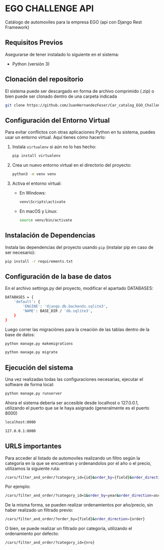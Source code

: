 # EGO CHALLENGE API

Catálogo de automoviles para la empresa EGO (api con Django Rest Framework)

## Requisitos Previos

Asegurarse de tener instalado lo siguiente en el sistema:

- Python (versión 3)

## Clonación del repositorio

El sistema puede ser descargado en forma de archivo comprimido (.zip) o bien puede ser clonado dentro de una carpeta indicada

```bash
git clone https://github.com/JuanHernandezFeser/Car_catalog_EGO_Challenge.git .
```

## Configuración del Entorno Virtual

Para evitar conflictos con otras aplicaciones Python en tu sistema, puedes usar un entorno virtual. Aquí tienes cómo hacerlo:

1. Instala `virtualenv` si aún no lo has hecho:
    ```bash
    pip install virtualenv
    ```

2. Crea un nuevo entorno virtual en el directorio del proyecto:
    ```bash
    python3 -m venv venv
    ```

3. Activa el entorno virtual:
    - En Windows:
        ```bash
        venv\Scripts\activate
        ```
    - En macOS y Linux:
        ```bash
        source venv/bin/activate
        ```

## Instalación de Dependencias

Instala las dependencias del proyecto usando `pip` (instalar pip en caso de ser necesario):

```bash
pip install -r requirements.txt
```

## Configuración de la base de datos

En el archivo settings.py del proyecto, modificar el apartado DATABASES:

```bash
DATABASES = {
    'default': {
        'ENGINE': 'django.db.backends.sqlite3',
        'NAME': BASE_DIR / 'db.sqlite3',
    }
}
```

Luego correr las migraciónes para la creación de las tablas dentro de la base de datos:

```bash
python manage.py makemigrations

python manage.py migrate
```

## Ejecución del sistema

Una vez realizadas todas las configuraciones necesarias, ejecutar el software de forma local:

```bash
python manage.py runserver
```

Ahora el sistema debería ser accesible desde localhost o 127.0.0.1, utilizando el puerto que se le haya asignado (generalmente es el puerto 8000)

```bash
localhost:8000

127.0.0.1:8000
```

## URLS importantes

Para acceder al listado de automoviles realizando un filtro según la categoría en la que se encuentran y ordenandolos por el año o el precio, utilizamos la siguiente ruta:

```bash
/cars/filter_and_order/?category_id={id}&order_by={field}&order_direction={order}
```

Por ejemplo:

```bash
/cars/filter_and_order/?category_id=1&order_by=year&order_direction=asc
```

De la misma forma, se pueden realizar ordenamientos por año/precio, sin haber realizado un filtrado previo:

```bash
/cars/filter_and_order/?order_by={field}&order_direction={order}
```

O bien, se puede realizar un filtrado por categoría, utilizando el ordenamiento por defecto:

```bash
/cars/filter_and_order/?category_id={nro}
```
